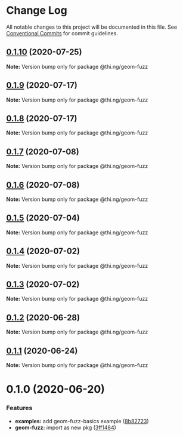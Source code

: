# Change Log

All notable changes to this project will be documented in this file.
See [Conventional Commits](https://conventionalcommits.org) for commit guidelines.

## [0.1.10](https://github.com/thi-ng/umbrella/compare/@thi.ng/geom-fuzz@0.1.9...@thi.ng/geom-fuzz@0.1.10) (2020-07-25)

**Note:** Version bump only for package @thi.ng/geom-fuzz





## [0.1.9](https://github.com/thi-ng/umbrella/compare/@thi.ng/geom-fuzz@0.1.8...@thi.ng/geom-fuzz@0.1.9) (2020-07-17)

**Note:** Version bump only for package @thi.ng/geom-fuzz





## [0.1.8](https://github.com/thi-ng/umbrella/compare/@thi.ng/geom-fuzz@0.1.7...@thi.ng/geom-fuzz@0.1.8) (2020-07-17)

**Note:** Version bump only for package @thi.ng/geom-fuzz





## [0.1.7](https://github.com/thi-ng/umbrella/compare/@thi.ng/geom-fuzz@0.1.6...@thi.ng/geom-fuzz@0.1.7) (2020-07-08)

**Note:** Version bump only for package @thi.ng/geom-fuzz





## [0.1.6](https://github.com/thi-ng/umbrella/compare/@thi.ng/geom-fuzz@0.1.5...@thi.ng/geom-fuzz@0.1.6) (2020-07-08)

**Note:** Version bump only for package @thi.ng/geom-fuzz





## [0.1.5](https://github.com/thi-ng/umbrella/compare/@thi.ng/geom-fuzz@0.1.4...@thi.ng/geom-fuzz@0.1.5) (2020-07-04)

**Note:** Version bump only for package @thi.ng/geom-fuzz





## [0.1.4](https://github.com/thi-ng/umbrella/compare/@thi.ng/geom-fuzz@0.1.3...@thi.ng/geom-fuzz@0.1.4) (2020-07-02)

**Note:** Version bump only for package @thi.ng/geom-fuzz





## [0.1.3](https://github.com/thi-ng/umbrella/compare/@thi.ng/geom-fuzz@0.1.2...@thi.ng/geom-fuzz@0.1.3) (2020-07-02)

**Note:** Version bump only for package @thi.ng/geom-fuzz





## [0.1.2](https://github.com/thi-ng/umbrella/compare/@thi.ng/geom-fuzz@0.1.1...@thi.ng/geom-fuzz@0.1.2) (2020-06-28)

**Note:** Version bump only for package @thi.ng/geom-fuzz





## [0.1.1](https://github.com/thi-ng/umbrella/compare/@thi.ng/geom-fuzz@0.1.0...@thi.ng/geom-fuzz@0.1.1) (2020-06-24)

**Note:** Version bump only for package @thi.ng/geom-fuzz





# 0.1.0 (2020-06-20)


### Features

* **examples:** add geom-fuzz-basics example ([8b82723](https://github.com/thi-ng/umbrella/commit/8b82723c3708c78d5a67376036b661baec8e4ce0))
* **geom-fuzz:** import as new pkg ([3ff1484](https://github.com/thi-ng/umbrella/commit/3ff14848f277bd9dc7b2a009aa0a98d6e1d3df6c))
